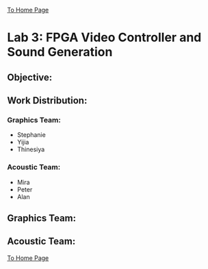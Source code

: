 [To Home Page](./index.md)

# Lab 3: FPGA Video Controller and Sound Generation

## Objective: 

## Work Distribution:

### Graphics Team:
* Stephanie
* Yijia
* Thinesiya 

### Acoustic Team:
* Mira
* Peter
* Alan

## Graphics Team:

## Acoustic Team:





[To Home Page](./index.md)